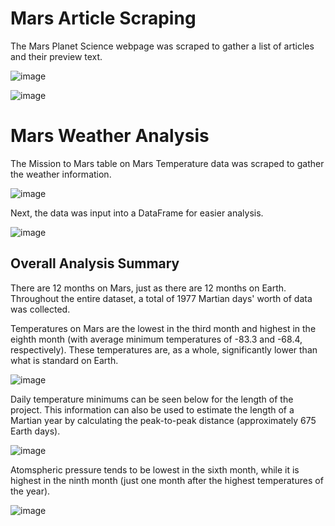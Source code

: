 # Mars Article Scraping

The Mars Planet Science webpage was scraped to gather a list of articles and their preview text. 

![image](https://user-images.githubusercontent.com/116215793/224502555-1f54fcb6-462e-44a8-92e6-c906a4a6d18b.png)

![image](https://user-images.githubusercontent.com/116215793/224502597-fdec9e12-6b59-4ab0-ac37-ee9603f9b7df.png)


# Mars Weather Analysis

The Mission to Mars table on Mars Temperature data was scraped to gather the weather information.

![image](https://user-images.githubusercontent.com/116215793/224502660-e52ff293-184b-4883-818f-4cbd7f1a1ab0.png)

Next, the data was input into a DataFrame for easier analysis.

![image](https://user-images.githubusercontent.com/116215793/224502886-e85d36ce-6b51-43fb-94b5-a437606ded47.png)


## Overall Analysis Summary

There are 12 months on Mars, just as there are 12 months on Earth. Throughout the entire dataset, a total of 1977 Martian days' worth of data was collected. 

Temperatures on Mars are the lowest in the third month and highest in the eighth month (with average minimum temperatures of -83.3 and -68.4, respectively). These temperatures are, as a whole, significantly lower than what is standard on Earth.

![image](https://user-images.githubusercontent.com/116215793/224502909-b3483a58-bad8-479a-a1e3-0df252a39088.png)

 Daily temperature minimums can be seen below for the length of the project. This information can also be used to estimate the length of a Martian year by calculating the peak-to-peak distance (approximately 675 Earth days).
 
 ![image](https://user-images.githubusercontent.com/116215793/224502842-c4041e4d-7f04-4093-9213-f89a171b8f72.png)

Atomspheric pressure tends to be lowest in the sixth month, while it is highest in the ninth month (just one month after the highest temperatures of the year).

![image](https://user-images.githubusercontent.com/116215793/224502876-02da811c-4fe9-4eb1-9f8f-282b27644101.png)

